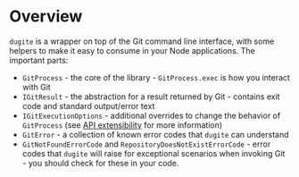# Overview

`dugite` is a wrapper on top of the Git command line interface, with some helpers to make it easy to consume in your Node applications. The important parts:

 - `GitProcess` - the core of the library - `GitProcess.exec` is how you
    interact with Git
 - `IGitResult` - the abstraction for a result returned by Git - contains
    exit code and standard output/error text
 - `IGitExecutionOptions` - additional overrides to change the behavior
    of `GitProcess` (see [API extensibility](./api-extensibility.md) for
    more information)
 - `GitError` - a collection of known error codes that `dugite` can understand
 - `GitNotFoundErrorCode` and `RepositoryDoesNotExistErrorCode` - error codes
    that `dugite` will raise for exceptional scenarios when invoking Git - you
    should check for these in your code.
